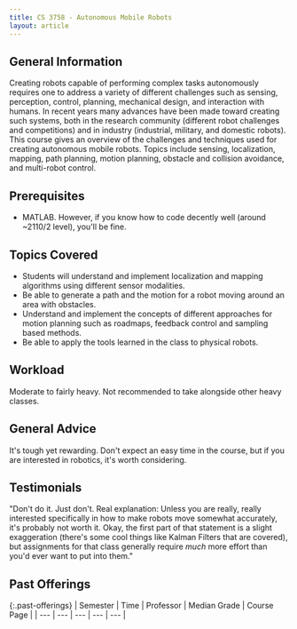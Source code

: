 ```yaml
---
title: CS 3758 - Autonomous Mobile Robots
layout: article
---
```


## General Information
Creating robots capable of performing complex tasks autonomously requires one to address a variety of different challenges such as sensing, perception, control, planning, mechanical design, and interaction with humans. In recent years many advances have been made toward creating such systems, both in the research community (different robot challenges and competitions) and in industry (industrial, military, and domestic robots). This course gives an overview of the challenges and techniques used for creating autonomous mobile robots. Topics include sensing, localization, mapping, path planning, motion planning, obstacle and collision avoidance, and multi-robot control.

## Prerequisites
* MATLAB. However, if you know how to code decently well (around ~2110/2 level), you'll be fine.

## Topics Covered
* Students will understand and implement localization and mapping algorithms using different sensor modalities.
* Be able to generate a path and the motion for a robot moving around an area with obstacles.
* Understand and implement the concepts of different approaches for motion planning such as roadmaps, feedback control and sampling based methods.
* Be able to apply the tools learned in the class to physical robots.

## Workload
Moderate to fairly heavy. Not recommended to take alongside other heavy classes.

## General Advice
It's tough yet rewarding. Don't expect an easy time in the course, but if you are interested in robotics, it's worth considering.

## Testimonials

"Don't do it. Just don't. Real explanation: Unless you are really, really interested specifically in how to make robots move somewhat accurately, it's probably not worth it. Okay, the first part of that statement is a slight exaggeration (there's some cool things like Kalman Filters that are covered), but assignments for that class generally require *much* more effort than you'd ever want to put into them."

## Past Offerings

{:.past-offerings}
| Semester | Time | Professor | Median Grade | Course Page |
| --- | --- | --- | --- | --- |
